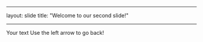 
___
layout: slide
title: "Welcome to our second slide!"
___ 
Your text
Use the left arrow to go back!

